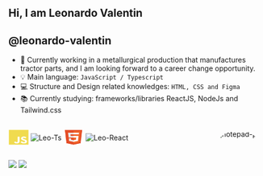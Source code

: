 ## Hi, I am Leonardo Valentin

## @leonardo-valentin

- 👋 Currently working in a metallurgical production that manufactures tractor parts, and I am looking forward to a career change opportunity.
- 💡 Main language: ```JavaScript / Typescript```
- 💻 Structure and Design related knowledges: ```HTML, CSS and Figma```
- 📚 Currently studying: frameworks/libraries ReactJS, NodeJs and Tailwind.css

<div style="display: inline_block"><br>
  <img align="center" alt="Leo-Js" height="30" width="40" src="https://raw.githubusercontent.com/devicons/devicon/master/icons/javascript/javascript-plain.svg">
  <img align="center" alt="Leo-Ts" height="30" width="30" src="https://upload.wikimedia.org/wikipedia/commons/thumb/4/4c/Typescript_logo_2020.svg/512px-Typescript_logo_2020.svg.png">
  <img align="center" alt="Leo-HTML" height="30" width="40" src="https://raw.githubusercontent.com/devicons/devicon/master/icons/html5/html5-original.svg">
  <img align="center" alt="Leo-React" height="30" width="30" src="https://cdn.freebiesupply.com/logos/large/2x/react-1-logo-png-transparent.png">
  <img align="right" alt="notepad-pic" height="150" style="border-radius:50px;" src="https://st.depositphotos.com/2397583/2655/v/950/depositphotos_26558203-stock-illustration-sketch-of-notebook-vector-illustration.jpg?width=676&height=676">
</div>

##

<div> 
  <a href = "mailto:leo.v.santosbr@gmail.com"><img src="https://img.shields.io/badge/-Gmail-%23333?style=for-the-badge&logo=gmail&logoColor=white" target="_blank"></a>
  <a href="https://www.linkedin.com/in/leonardo-valentin-4573a0156/" target="_blank"><img src="https://img.shields.io/badge/-LinkedIn-%230077B5?style=for-the-badge&logo=linkedin&logoColor=white" target="_blank"></a> 
  
</div>

